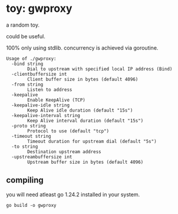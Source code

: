 # toy: gwproxy

a random toy.

could be useful.

100% only using stdlib. concurrency is achieved via goroutine.

```
Usage of ./gwproxy:
  -bind string
    	Dial to upstream with specified local IP address (Bind)
  -clientbuffersize int
    	Client buffer size in bytes (default 4096)
  -from string
    	Listen to address
  -keepalive
    	Enable KeepAlive (TCP)
  -keepalive-idle string
    	Keep Alive idle duration (default "15s")
  -keepalive-interval string
    	Keep Alive interval duration (default "15s")
  -proto string
    	Protocol to use (default "tcp")
  -timeout string
    	Timeout duration for upstream dial (default "5s")
  -to string
    	Destination upstream address
  -upstreambuffersize int
    	Upstream buffer size in bytes (default 4096)
```

## compiling

you will need atleast go 1.24.2 installed in your system.

```
go build -o gwproxy
```
